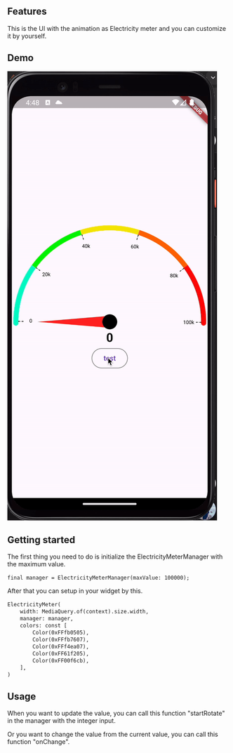 ## Features

This is the UI with the animation as Electricity meter and you can customize it by yourself.

## Demo

![Gif](/assets/example.gif)

## Getting started

The first thing you need to do is initialize the ElectricityMeterManager with the maximum value.
```
final manager = ElectricityMeterManager(maxValue: 100000);
```

After that you can setup in your widget by this.

```
ElectricityMeter(
    width: MediaQuery.of(context).size.width,
    manager: manager,
    colors: const [
        Color(0xFFfb0505),
        Color(0xFFfb7607),
        Color(0xFFf4ea07),
        Color(0xFF61f205),
        Color(0xFF00f6cb),
    ],
)
```

## Usage

When you want to update the value, you can call this function "startRotate" in the manager with the integer input.

Or you want to change the value from the current value, you can call this function "onChange".
